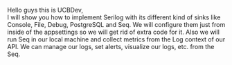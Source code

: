 Hello guys this is UCBDev,<br>
I will show you how to implement Serilog with its different kind of sinks like Console, File, Debug, PostgreSQL and Seq. We will configure them just from inside of the appsettings so we will get rid of extra code for it.
Also we will run Seq in our local machine and collect metrics from the Log context of our API. We can manage our logs, set alerts, visualize our logs, etc. from the Seq.
